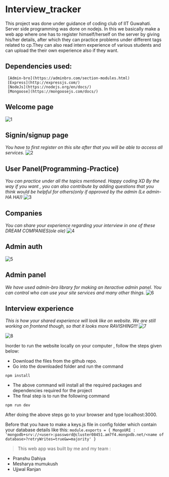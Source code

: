 # Interview_tracker
This project was done under guidance of coding club of IIT Guwahati. Server side programming was done on nodejs. In this we basically make a web app where one has to register himself/herself on the server by giving his/her details, after which they can practice problems under different tags related to cp.They can also read intern experience of various students and can upload the their own experience also if they want. 

## Dependencies used:
     [Admin-bro](https://adminbro.com/section-modules.html)
     [Express](http://expressjs.com/)
     [NodeJs](https://nodejs.org/en/docs/)
     [Mongoose](https://mongoosejs.com/docs/)

## Welcome page
![1](https://user-images.githubusercontent.com/62893472/108601451-a724f980-73c2-11eb-9440-28a86f22d005.png)


## Signin/signup page
*You have to first register on this site after that you will be able to access all services.*
![2](https://user-images.githubusercontent.com/62893472/108601510-ece1c200-73c2-11eb-8c80-5de535a448f2.png)


## User Panel(Programming-Practice)
*You can practice under all the topics mentioned. Happy coding XD
By the way if you want , you can also contribute by adding questions that you think would be helpful for others(only if approved by the admin (Le admin-HA HA))*
![3](https://user-images.githubusercontent.com/62893472/108601516-f23f0c80-73c2-11eb-9492-b408083417ca.png)


## Companies
*You can share your experience regarding your interview in one of these DREAM COMPANIES(ole ole)*
![4](https://user-images.githubusercontent.com/62893472/108601519-f79c5700-73c2-11eb-8415-451f8091d114.png)


## Admin auth
![5](https://user-images.githubusercontent.com/62893472/108601527-fff49200-73c2-11eb-92a4-2145034e4c46.png)


## Admin panel
*We have used admin-bro library for making an iteractive admin panel. You can control who can use your site services and many other things.* 
![6](https://user-images.githubusercontent.com/62893472/108601532-0420af80-73c3-11eb-995d-73f157a6400a.png)


## Interview experience
*This is how your shared experience will look like on website. We are still working on frontend though, so that it looks more RAVISHING!!!*
![7](https://user-images.githubusercontent.com/62893472/108601536-07b43680-73c3-11eb-81d5-ede59e1a56ee.png)

![8](https://user-images.githubusercontent.com/62893472/108601541-0be05400-73c3-11eb-8757-d522580c2831.png)

Inorder to run the website locally on your computer , follow the steps given below:

* Download the files from the github repo.
* Go into the downloaded folder and run the command 

`npm install`

* The above command will install all the required packages and dependencies required for the project 
* The final step is to run the following command

`npm run dev`

 After doing the above steps go to your browser and type localhost:3000.
 
 Before that you have to make a keys.js file in config folder which contain your database details like this:
 `module.exports = {
    MongoURI : 'mongodb+srv://<user>:password@cluster08451.am7f4.mongodb.net/<name of database>?retryWrites=true&w=majority'
}`

 
 > This web app was built by me and my team :
   * Pranshu Dahiya
   * Mesharya mumukush
   * Ujjwal Ranjan
 
 

